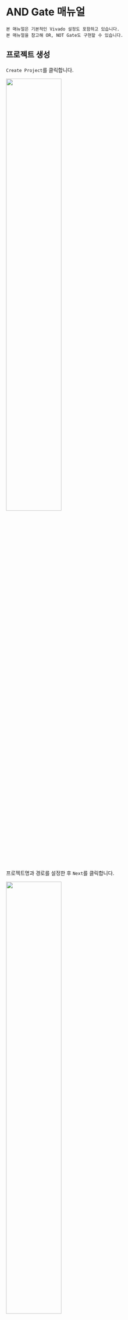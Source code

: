 <head>
    <style>
        hr {
            color: #eee;
        }
    </style>
</haed>

# AND Gate 매뉴얼

```
본 매뉴얼은 기본적인 Vivado 설정도 포함하고 있습니다.
본 매뉴얼을 참고해 OR, NOT Gate도 구현할 수 있습니다.
```
## 프로젝트 생성

`Create Project`를 클릭합니다.

<img src="1.png" style="width:55%;"/>

프로젝트명과 경로를 설정한 후 `Next`를 클릭합니다.

<img src="2.png" style="width:55%;"/>

RTL Project 선택 후 `Next`

<img src="3.png" style="width:55%;"/>

아래 화면에서 `Create File` 클릭

<img src="4.png" style="width:55%;"/>

파일명 설정 후 `OK`. 파일 확장자는 `.v`로 자동 설정됩니다.

<img src="5.png" style="width:55%;"/>

파일이 생성된 것을 확인했으면 `Next`

<img src="6.png" style="width:55%;"/>

`Next` 클릭

<img src="7.png" style="width:55%;"/>

Part는 <span style="font-weight:bold;color:#DF3A01">xc7a75tfgg484-1</span> 선택 후 `Next` 클릭합니다.

<img src="8.png" style="width:55%;"/>

`Finish`

<img src="9.png" style="width:55%;"/>

그 후 이런 창이 뜨는데, `OK`, `Cancle` 아무거나 눌러도 상관업습니다.

<img src="10.png" style="width:55%;"/>

완료 후에 `gate.v`파일을 열고 (왼쪽의 <b>Sources</b>창에서 더블클릭하면 오른쪽에 열립니다)
```verilog
module and_gate(a,b,y);
    input a, b;
    output y;
    
    assign y = a & b;
endmodule
```
코드 입력 후 저장합니다.

<img src="11.png" style="width:55%;"/>

---

## 시뮬레이션

시뮬레이션(테스트 벤치)용 소스코드를 만듭니다.

<img src="12.png" style="width:55%;"/>
<img src="13.png" style="width:55%;"/>
<img src="14.png" style="width:55%;"/>
<img src="15.png" style="width:55%;"/>

`gate_tb.v`파일을 열고
```verilog
`timescale 1ns / 1ps

module and_tb();
    reg a, b;
    wire y;
    
    and_gate uut( //uut로 and_gate 인스턴스화
        .a(a), .b(b),
        .y(y));
    
    initial begin
        a = 0; b = 0; // a와 b를 초기화
        #1000 $stop; end //1000시간동안 실행 후 멈추고 시뮬레이션 중지
    always #50 a = ~a; //50시간마다 a를 반전
    always #100 b = ~b;//100시간마다 b를 반전
endmodule
```
코드 입력 후 저장합니다.

<img src="16.png" style="width:55%;"/>

좌측의 <b>Run Simulation</b> - <b>Run Behavioral Simulation</b> 클릭

<img src="17.png" style="width:55%;"/>

우측 상단에 `Untitled 1`을 클릭하면 그래프를 볼 수 있고

<img src="18.png" style="width:55%;"/>

<span>메뉴바에서 <img src="19.png" style="margin-bottom:-0.7em;height:100%;"/>를 클릭하면</span> 아래 그래프를 확인할 수 있습니다.

<img src="20.png" style="width:55%;"/>

---

## Contraints 설정

Xilinx Design Constraints (XDC) 파일은 Xilinx FPGA 디자인에서 사용되는 타이밍, 위치, 라우팅 등의 제약 조건을 정의하기 위한 파일입니다. 더 많은 정보는 [Using Constraints](https://docs.xilinx.com/r/en-US/ug903-vivado-using-constraints)에서 확인할 수 있습니다.

먼저 XDC 파일을 생성해 줍니다.

<img src="21.png" style="width:55%;"/>

<img src="22.png" style="width:55%;"/>

<img src="23.png" style="width:55%;"/>

<img src="24.png" style="width:55%;"/>

`gate.xdc`에

```tcl
set_property BITSTREAM.GENERAL.COMPRESS TRUE [current_design]
set_property BITSTREAM.CONFIG.CONFIGRATE 33 [current_design]
set_property CONFIG_MODE SPIx4 [current_design]
set_property -dict {PACKAGE_PIN J4 IOSTANDARD LVCMOS33} [get_ports a]
set_property -dict {PACKAGE_PIN L3 IOSTANDARD LVCMOS33} [get_ports b]
set_property -dict {PACKAGE_PIN AB18 IOSTANDARD LVCMOS33} [get_ports y]
```
코드를 입력한 후 저장해줍니다.

<img src="25.png" style="width:55%;"/>

---

## Device에 업로드

<b>Generate Bitstream</b> 클릭, `OK` 클릭

<img src="27.png" style="width:55%;"/>

<span>좌측 <b>Hardware</b>창에서 <img src="36.png" style="margin-bottom:-0.6em;height:100%;"/> 클릭</span>

<img src="28.png" style="width:55%;"/>

Device가 인식되면 아래와 같이 나타납니다.

<img src="32.png" style="width:55%;"/>

<b>Program Device</b> 선택 후

<img src="33.png" style="width:55%;"/>

`Program`을 클릭하면 업로드가 완료됩니다.

<img src="34.png" style="width:55%;"/>
